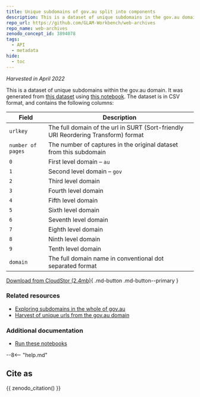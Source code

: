 ```yaml
---
title: Unique subdomains of gov.au split into components
description: This is a dataset of unique subdomains in the gov.au domain.
repo_url: https://github.com/GLAM-Workbench/web-archives
repo_name: web-archives
zenodo_concept_id: 3894078
tags:
  - API
  - metadata
hide:
  - toc
---
```


*Harvested in April 2022*

This is a dataset of unique subdomains within the gov.au domain. It was generated from [this dataset](harvest-of-govau-subdomains.md) using [this notebook](exploring-govau-subdomains.md). The dataset is in CSV format, and contains the following columns:

| Field | Description |
|-------|-------------|
| `urlkey` | The full domain of the url in SURT (Sort-friendly URI Reordering Transform) format |
| `number of pages` | The number of captures in the original dataset from this subdomain |
| `0` | First level domain – `au` |
| `1` | Second level domain – `gov` |
| `2` | Third level domain |
| `3` | Fourth level domain |
| `4` | Fifth level domain |
| `5` | Sixth level domain |
| `6` | Seventh level domain |
| `7` | Eighth level domain |
| `8` | Ninth level domain |
| `9` | Tenth level domain |
| `domain` | The full domain name in conventional dot separated format |

[Download from CloudStor (2.4mb)](https://cloudstor.aarnet.edu.au/plus/s/F3BjoCaS5U3BHCh/download?path=gov-au-domains-split-20220406155220.csv){ .md-button .md-button--primary } 

### Related resources

* [Exploring subdomains in the whole of gov.au](exploring-govau-subdomains.md)
* [Harvest of unique urls from the gov.au domain](harvest-of-govau-subdomains.md)

### Additional documentation

* [Run these notebooks](../#run-these-notebooks)

--8<-- "help.md"

## Cite as

{{ zenodo_citation() }}